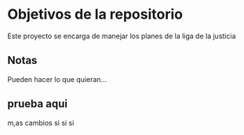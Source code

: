 # Objetivos de la repositorio

Este proyecto se encarga de manejar los planes de la liga de la justicia


## Notas
Pueden hacer lo que quieran...

## prueba aqui

m,as cambios si si si
